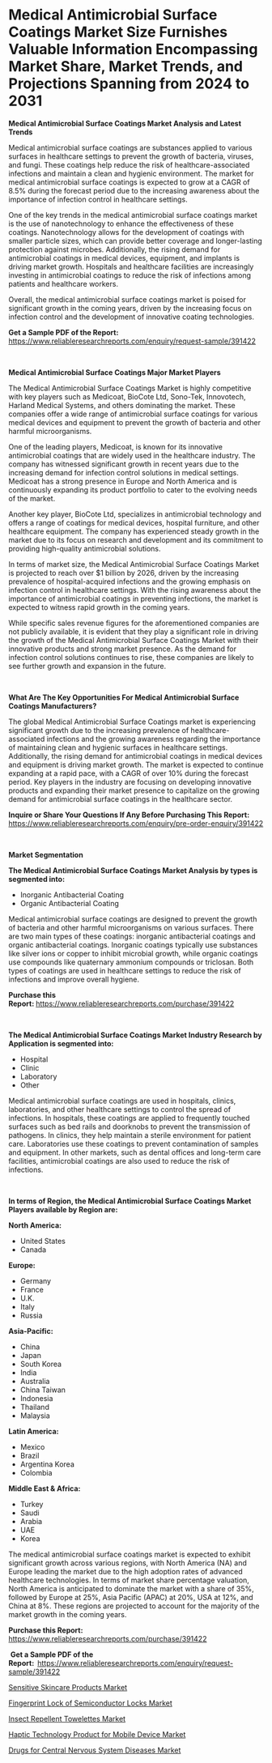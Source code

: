 <p><h1>Medical Antimicrobial Surface Coatings Market Size Furnishes Valuable Information Encompassing Market Share, Market Trends, and Projections Spanning from 2024 to 2031</h1></p><p><strong>Medical Antimicrobial Surface Coatings Market Analysis and Latest Trends</strong></p>
<p><p>Medical antimicrobial surface coatings are substances applied to various surfaces in healthcare settings to prevent the growth of bacteria, viruses, and fungi. These coatings help reduce the risk of healthcare-associated infections and maintain a clean and hygienic environment. The market for medical antimicrobial surface coatings is expected to grow at a CAGR of 8.5% during the forecast period due to the increasing awareness about the importance of infection control in healthcare settings.</p><p>One of the key trends in the medical antimicrobial surface coatings market is the use of nanotechnology to enhance the effectiveness of these coatings. Nanotechnology allows for the development of coatings with smaller particle sizes, which can provide better coverage and longer-lasting protection against microbes. Additionally, the rising demand for antimicrobial coatings in medical devices, equipment, and implants is driving market growth. Hospitals and healthcare facilities are increasingly investing in antimicrobial coatings to reduce the risk of infections among patients and healthcare workers.</p><p>Overall, the medical antimicrobial surface coatings market is poised for significant growth in the coming years, driven by the increasing focus on infection control and the development of innovative coating technologies.</p></p>
<p><strong>Get a Sample PDF of the Report:&nbsp;</strong> <a href="https://www.reliableresearchreports.com/enquiry/request-sample/391422">https://www.reliableresearchreports.com/enquiry/request-sample/391422</a></p>
<p>&nbsp;</p>
<p><strong>Medical Antimicrobial Surface Coatings Major Market Players</strong></p>
<p><p>The Medical Antimicrobial Surface Coatings Market is highly competitive with key players such as Medicoat, BioCote Ltd, Sono-Tek, Innovotech, Harland Medical Systems, and others dominating the market. These companies offer a wide range of antimicrobial surface coatings for various medical devices and equipment to prevent the growth of bacteria and other harmful microorganisms.</p><p>One of the leading players, Medicoat, is known for its innovative antimicrobial coatings that are widely used in the healthcare industry. The company has witnessed significant growth in recent years due to the increasing demand for infection control solutions in medical settings. Medicoat has a strong presence in Europe and North America and is continuously expanding its product portfolio to cater to the evolving needs of the market.</p><p>Another key player, BioCote Ltd, specializes in antimicrobial technology and offers a range of coatings for medical devices, hospital furniture, and other healthcare equipment. The company has experienced steady growth in the market due to its focus on research and development and its commitment to providing high-quality antimicrobial solutions.</p><p>In terms of market size, the Medical Antimicrobial Surface Coatings Market is projected to reach over $1 billion by 2026, driven by the increasing prevalence of hospital-acquired infections and the growing emphasis on infection control in healthcare settings. With the rising awareness about the importance of antimicrobial coatings in preventing infections, the market is expected to witness rapid growth in the coming years.</p><p>While specific sales revenue figures for the aforementioned companies are not publicly available, it is evident that they play a significant role in driving the growth of the Medical Antimicrobial Surface Coatings Market with their innovative products and strong market presence. As the demand for infection control solutions continues to rise, these companies are likely to see further growth and expansion in the future.</p></p>
<p>&nbsp;</p>
<p><strong>What Are The Key Opportunities For Medical Antimicrobial Surface Coatings Manufacturers?</strong></p>
<p><p>The global Medical Antimicrobial Surface Coatings market is experiencing significant growth due to the increasing prevalence of healthcare-associated infections and the growing awareness regarding the importance of maintaining clean and hygienic surfaces in healthcare settings. Additionally, the rising demand for antimicrobial coatings in medical devices and equipment is driving market growth. The market is expected to continue expanding at a rapid pace, with a CAGR of over 10% during the forecast period. Key players in the industry are focusing on developing innovative products and expanding their market presence to capitalize on the growing demand for antimicrobial surface coatings in the healthcare sector.</p></p>
<p><strong>Inquire or Share Your Questions If Any Before Purchasing This Report:</strong> <a href="https://www.reliableresearchreports.com/enquiry/pre-order-enquiry/391422">https://www.reliableresearchreports.com/enquiry/pre-order-enquiry/391422</a></p>
<p>&nbsp;</p>
<p><strong>Market Segmentation</strong></p>
<p><strong>The Medical Antimicrobial Surface Coatings Market Analysis by types is segmented into:</strong></p>
<p><ul><li>Inorganic Antibacterial Coating</li><li>Organic Antibacterial Coating</li></ul></p>
<p><p>Medical antimicrobial surface coatings are designed to prevent the growth of bacteria and other harmful microorganisms on various surfaces. There are two main types of these coatings: inorganic antibacterial coatings and organic antibacterial coatings. Inorganic coatings typically use substances like silver ions or copper to inhibit microbial growth, while organic coatings use compounds like quaternary ammonium compounds or triclosan. Both types of coatings are used in healthcare settings to reduce the risk of infections and improve overall hygiene.</p></p>
<p><strong>Purchase this Report:&nbsp;</strong><a href="https://www.reliableresearchreports.com/purchase/391422">https://www.reliableresearchreports.com/purchase/391422</a></p>
<p>&nbsp;</p>
<p><strong>The Medical Antimicrobial Surface Coatings Market Industry Research by Application is segmented into:</strong></p>
<p><ul><li>Hospital</li><li>Clinic</li><li>Laboratory</li><li>Other</li></ul></p>
<p><p>Medical antimicrobial surface coatings are used in hospitals, clinics, laboratories, and other healthcare settings to control the spread of infections. In hospitals, these coatings are applied to frequently touched surfaces such as bed rails and doorknobs to prevent the transmission of pathogens. In clinics, they help maintain a sterile environment for patient care. Laboratories use these coatings to prevent contamination of samples and equipment. In other markets, such as dental offices and long-term care facilities, antimicrobial coatings are also used to reduce the risk of infections.</p></p>
<p>&nbsp;</p>
<p><strong>In terms of Region, the Medical Antimicrobial Surface Coatings Market Players available by Region are:</strong></p>
<p>
    <p> <strong> North America: </strong>
        <ul>
            <li>United States</li>
            <li>Canada</li>
        </ul>
        </p> 
    <p> <strong> Europe: </strong>
        <ul>
            <li>Germany</li>
            <li>France</li>
            <li>U.K.</li>
            <li>Italy</li>
            <li>Russia</li>
        </ul>
        </p> 
    <p> <strong> Asia-Pacific: </strong>
        <ul>
            <li>China</li>
            <li>Japan</li>
            <li>South Korea</li>
            <li>India</li>
            <li>Australia</li>
            <li>China Taiwan</li>
            <li>Indonesia</li>
            <li>Thailand</li>
            <li>Malaysia</li>
        </ul>
        </p> 
    <p> <strong> Latin America: </strong>
        <ul>
            <li>Mexico</li>
            <li>Brazil</li>
            <li>Argentina Korea</li>
            <li>Colombia</li>
        </ul>
        </p> 
    <p> <strong> Middle East & Africa: </strong>
        <ul>
            <li>Turkey</li>
            <li>Saudi</li>
            <li>Arabia</li>
            <li>UAE</li>
            <li>Korea</li>
        </ul>
    </p>
    </p>
<p><p>The medical antimicrobial surface coatings market is expected to exhibit significant growth across various regions, with North America (NA) and Europe leading the market due to the high adoption rates of advanced healthcare technologies. In terms of market share percentage valuation, North America is anticipated to dominate the market with a share of 35%, followed by Europe at 25%, Asia Pacific (APAC) at 20%, USA at 12%, and China at 8%. These regions are projected to account for the majority of the market growth in the coming years.</p></p>
<p><strong>Purchase this Report: </strong><a href="https://www.reliableresearchreports.com/purchase/391422">https://www.reliableresearchreports.com/purchase/391422</a></p>
<p>&nbsp;<strong>Get a Sample PDF of the Report:&nbsp;&nbsp;</strong><a href="https://www.reliableresearchreports.com/enquiry/request-sample/391422">https://www.reliableresearchreports.com/enquiry/request-sample/391422</a></p>
<p><strong></strong></p>
<p><p><a href="https://view.publitas.com/reportprime-1/sensitive-skincare-products-market-centers-on-aspects-such-as-market-growth-market-share-market-opportunity-and-projected-forecasts-spanning-from-2024-to-2031/">Sensitive Skincare Products Market</a></p><p><a href="https://glittery-fuchsia-86a.notion.site/Fingerprint-Lock-of-Semiconductor-Locks-Market-Research-Report-The-Key-To-Successful-Business-Strat-dc36051e370846238081010184a04b4a">Fingerprint Lock of Semiconductor Locks Market</a></p><p><a href="https://view.publitas.com/reportprime-1/insect-repellent-towelettes-market-research-report-provides-critical-insights-that-can-help-shape-business-development-and-investment-strategies/">Insect Repellent Towelettes Market</a></p><p><a href="https://glittery-fuchsia-86a.notion.site/Haptic-Technology-Product-for-Mobile-Device-Market-Size-Global-Industry-Overview-Market-Segmentati-ddac5479f8be4c58a2ccebd6ae0f91da">Haptic Technology Product for Mobile Device Market</a></p><p><a href="https://acidic-farm-354.notion.site/Drugs-for-Central-Nervous-System-Diseases-Market-Size-and-Examines-its-Market-Scope-with-a-Primary-8312f4ab024f4b78b4f45b2c04e26f0a">Drugs for Central Nervous System Diseases Market</a></p></p>